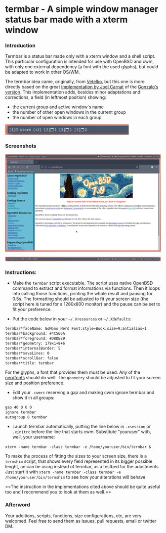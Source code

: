 # termbar - A simple window manager status bar made with a xterm window

### Introduction
Termbar is a status bar made only with a xterm window and a shell script. This particular configuration is intended for use with OpenBSD and cwm, with only one external dependency (a font with the used glyphs), but could be adapted to work in other OS/WM.

The termbar idea came, originally, from [Vetelko][1], but this one is more directly based on the great [implementation by Joel Carnat][2] of the [Gonzalo's version][3]. This implementation adds, besides minor adaptations and corrections, a field (in leftmost position) showing:
   - the current group and active window's name
   - the number of other open windows in the current group
   - the number of open windows in each group

   ![screenshot of the field detailed above](./screenshot2.png)

[1]: https://github.com/vetelko/termbar
[2]: https://www.tumfatig.net/2020/a-simple-shell-status-bar-for-openbsd-and-cwm1/
[3]: https://github.com/gonzalo-/termbar

### Screenshots
![termbar full screen screenshot](./screenshot0.png)

![termbar screenshot](./screenshot1.png)

### Instructions:
- Make the `termbar` script executable. The script uses native OpenBSD command to extract and format informations via functions. Then it loops into calling those functions, printing the whole result and pausing for 0.5s. The formatting should be adjusted to fit your screen size (the script here is tuned for a 1280x800 monitor) and the pause can be set to fit your preference.

- Put the code below in your `~/.Xresources` or `~/.Xdefaults`:
```
termbar*faceName: GoMono Nerd Font:style=Book:size=9:antialias=1
termbar*background: #4C566A
termbar*foreground: #D8DEE9
termbar*geometry: 179x1+8+6
termbar*internalBorder: 5
termbar*saveLines: 0
termbar*scrollBar: false
termbar*title: termbar
```
   For the glyphs, a font that provides them must be used. Any of the [nerdfonts](https://www.nerdfonts.com) should do well.
   The `geometry` should be adjusted to fit your screen size and position preference.

- Edit your `.cwmrc` reserving a gap and making cwm ignore termbar and show it in all groups:
```
gap 40 0 0 0
ignore termbar
autogroup 0 termbar
```

- Launch termbar automatically, putting the line below in `.xsession` or `.xinitrc` before the line that starts cwm. Substitute "youruser" with, well, your username:

`xterm -name termbar -class termbar -e /home/youruser/bin/termbar &`

To make the process of fitting the sizes to your screen size, there is a `termshim` script, that shows every field represented in its bigger possible lenght, an can be using instead of termbar, as a testbed for the adustments. Just start it with `xterm -name termbar -class termbar -e /home/youruser/bin/termshim` to see how your alterations will behave.

==The instruction in the implementations cited above should be quite useful too and I recommend you to look at them as well.==

### Afterword
Your additions, scripts, functions, size configurations, etc, are very welcomed. Feel free to send them as issues, pull requests, email or twitter DM.
